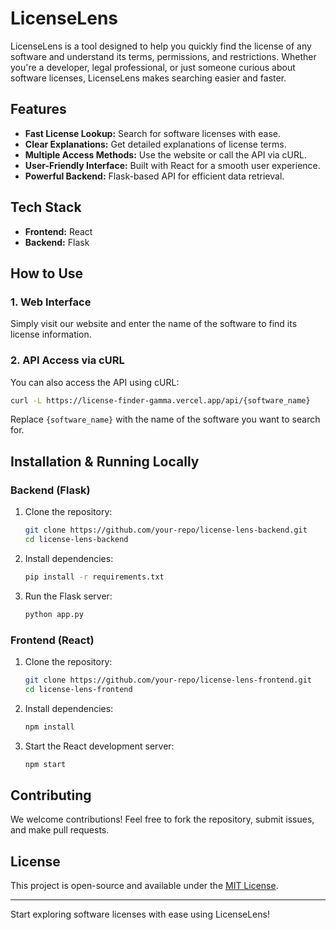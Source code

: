 # LicenseLens

LicenseLens is a tool designed to help you quickly find the license of any software and understand its terms, permissions, and restrictions. Whether you're a developer, legal professional, or just someone curious about software licenses, LicenseLens makes searching easier and faster.

## Features
- **Fast License Lookup:** Search for software licenses with ease.
- **Clear Explanations:** Get detailed explanations of license terms.
- **Multiple Access Methods:** Use the website or call the API via cURL.
- **User-Friendly Interface:** Built with React for a smooth user experience.
- **Powerful Backend:** Flask-based API for efficient data retrieval.

## Tech Stack
- **Frontend:** React
- **Backend:** Flask

## How to Use
### 1. Web Interface
Simply visit our website and enter the name of the software to find its license information.

### 2. API Access via cURL
You can also access the API using cURL:
```sh
curl -L https://license-finder-gamma.vercel.app/api/{software_name}
```
Replace `{software_name}` with the name of the software you want to search for.

## Installation & Running Locally
### Backend (Flask)
1. Clone the repository:
   ```sh
   git clone https://github.com/your-repo/license-lens-backend.git
   cd license-lens-backend
   ```
2. Install dependencies:
   ```sh
   pip install -r requirements.txt
   ```
3. Run the Flask server:
   ```sh
   python app.py
   ```

### Frontend (React)
1. Clone the repository:
   ```sh
   git clone https://github.com/your-repo/license-lens-frontend.git
   cd license-lens-frontend
   ```
2. Install dependencies:
   ```sh
   npm install
   ```
3. Start the React development server:
   ```sh
   npm start
   ```

## Contributing
We welcome contributions! Feel free to fork the repository, submit issues, and make pull requests.

## License
This project is open-source and available under the [MIT License](LICENSE).

---
Start exploring software licenses with ease using LicenseLens!

